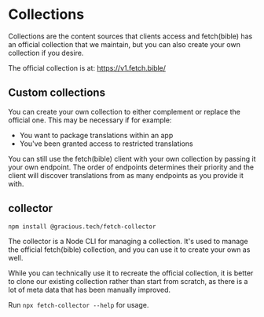 
# Collections

Collections are the content sources that clients access and fetch(bible) has an official collection that we maintain, but you can also create your own collection if you desire.

The official collection is at: https://v1.fetch.bible/

## Custom collections
You can create your own collection to either complement or replace the official one. This may be necessary if for example:
 * You want to package translations within an app
 * You've been granted access to restricted translations

You can still use the fetch(bible) client with your own collection by passing it your own endpoint. The order of endpoints determines their priority and the client will discover translations from as many endpoints as you provide it with.

## collector

`npm install @gracious.tech/fetch-collector`

The collector is a Node CLI for managing a collection. It's used to manage the official fetch(bible) collection, and you can use it to create your own as well.

While you can technically use it to recreate the official collection, it is better to clone our existing collection rather than start from scratch, as there is a lot of meta data that has been manually improved.

Run `npx fetch-collector --help` for usage.
